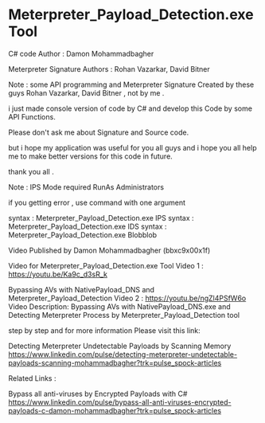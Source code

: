 # Meterpreter_Payload_Detection.exe Tool

C# code Author                : Damon Mohammadbagher

Meterpreter Signature Authors : Rohan Vazarkar, David Bitner

Note : some API programming and Meterpreter Signature Created by these guys Rohan Vazarkar, David Bitner , not by me . 

i just made console version of code by C# and develop this Code by some API Functions. 

Please don't ask me about Signature and Source code.

but i hope my application was useful for you all guys and i hope you all help me to make better versions for this code in future.

thank you all .

Note : IPS Mode required RunAs Administrators

if you getting error , use command with one argument 

syntax : Meterpreter_Payload_Detection.exe IPS
syntax : Meterpreter_Payload_Detection.exe IDS
syntax : Meterpreter_Payload_Detection.exe Blobblob

Video Published by Damon Mohammadbagher (bbxc9x00x1f)

Video for Meterpreter_Payload_Detection.exe Tool
Video 1 : https://youtu.be/Ka9c_d3sR_k

Bypassing AVs with NativePayload_DNS and Meterpreter_Payload_Detection
Video 2 : https://youtu.be/ngZl4PSfW6o
Video Description: Bypassing AVs with NativePayload_DNS.exe and Detecting Meterpreter Process by Meterpreter_Payload_Detection tool

step by step and for more information Please visit this link:

Detecting Meterpreter Undetectable Payloads by Scanning Memory
https://www.linkedin.com/pulse/detecting-meterpreter-undetectable-payloads-scanning-mohammadbagher?trk=pulse_spock-articles

Related Links : 

Bypass all anti-viruses by Encrypted Payloads with C#
https://www.linkedin.com/pulse/bypass-all-anti-viruses-encrypted-payloads-c-damon-mohammadbagher?trk=pulse_spock-articles
